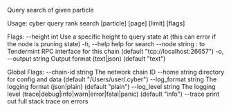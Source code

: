 Query search of given particle

Usage:
  cyber query rank search [particle] [page] [limit] [flags]

Flags:
      --height int      Use a specific height to query state at (this can error if the node is pruning state)
  -h, --help            help for search
      --node string     <host>:<port> to Tendermint RPC interface for this chain (default "tcp://localhost:26657")
  -o, --output string   Output format (text|json) (default "text")

Global Flags:
      --chain-id string     The network chain ID
      --home string         directory for config and data (default "/Users/user/.cyber")
      --log_format string   The logging format (json|plain) (default "plain")
      --log_level string    The logging level (trace|debug|info|warn|error|fatal|panic) (default "info")
      --trace               print out full stack trace on errors
